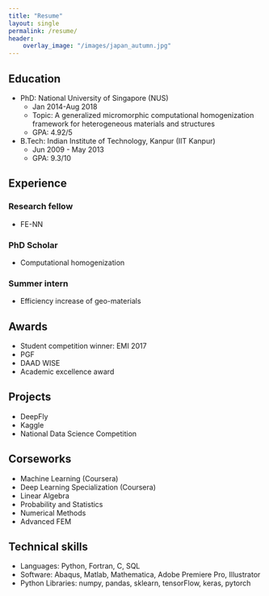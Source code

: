 ```yaml
---
title: "Resume"
layout: single
permalink: /resume/
header:
    overlay_image: "/images/japan_autumn.jpg"
---
```


## Education
* PhD: National University of Singapore (NUS)
    - Jan 2014-Aug 2018
    - Topic: A generalized micromorphic computational homogenization framework for heterogeneous materials and structures
    - GPA: 4.92/5
* B.Tech: Indian Institute of Technology, Kanpur (IIT Kanpur)
    - Jun 2009 - May 2013
    - GPA: 9.3/10

## Experience
### Research fellow
* FE-NN

### PhD Scholar
* Computational homogenization

### Summer intern
* Efficiency increase of geo-materials

## Awards
* Student competition winner: EMI 2017
* PGF
* DAAD WISE
* Academic excellence award

## Projects
* DeepFly
* Kaggle
* National Data Science Competition

## Corseworks
* Machine Learning (Coursera)
* Deep Learning Specialization (Coursera)
* Linear Algebra
* Probability and Statistics
* Numerical Methods
* Advanced FEM

## Technical skills
* Languages: Python, Fortran, C, SQL
* Software: Abaqus, Matlab, Mathematica, Adobe Premiere Pro, Illustrator
* Python Libraries: numpy, pandas, sklearn, tensorFlow, keras, pytorch
